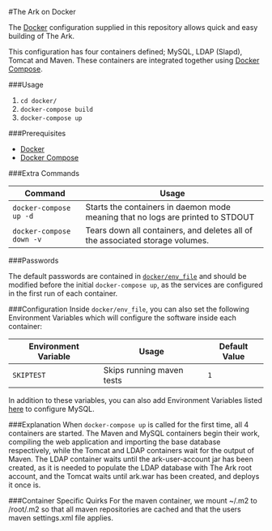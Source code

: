 #The Ark on Docker

The [Docker](https://www.docker.com) configuration supplied in this repository allows quick and easy building of The Ark.

This configuration has four containers defined; MySQL, LDAP (Slapd), Tomcat and Maven. These containers are integrated together using [Docker Compose](https://www.docker.com/products/docker-compose). 

###Usage

1. `cd docker/`
2. `docker-compose build`
3. `docker-compose up`

###Prerequisites
- [Docker](https://www.docker.com)
- [Docker Compose](https://www.docker.com/products/docker-compose)


###Extra Commands

Command							| Usage
------------------------------|------------------------------
`docker-compose up -d` 			| Starts the containers in daemon mode meaning that no logs are printed to STDOUT
`docker-compose down -v` 		| Tears down all containers, and deletes all of the associated storage volumes.


###Passwords

The default passwords are contained in [`docker/env_file`]() and should be modified before the initial `docker-compose up`, as the services are configured in the first run of each container.

###Configuration
Inside `docker/env_file`, you can also set the following Environment Variables which will configure the software inside each container:

Environment Variable 			| Usage	                     | Default Value
------------------------------|------------------------------|------------------------------
`SKIPTEST`						| Skips running maven tests    | `1`

In addition to these variables, you can also add Environment Variables listed [here](https://hub.docker.com/_/mysql/) to configure MySQL.

###Explanation
When `docker-compose up` is called for the first time, all 4 containers are started. The Maven and MySQL containers begin their work, compiling the web application and importing the base database respectively, while the Tomcat and LDAP containers wait for the output of Maven. The LDAP container waits until the ark-user-account jar has been created, as it is needed to populate the LDAP database with The Ark root account, and the Tomcat waits until ark.war has been created, and deploys it once is.

###Container Specific Quirks
For the maven container, we mount ~/.m2 to /root/.m2 so that all maven repositories are cached and that the users maven settings.xml file applies.
